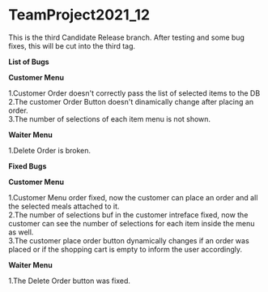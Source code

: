 # TeamProject2021_12

This is the third Candidate Release branch. After testing and some bug fixes, this will be cut into the third tag.

**List of Bugs**

**Customer Menu**

1.Customer Order doesn't correctly pass the list of selected items to the DB<br>
2.The customer Order Button doesn't dinamically change after placing an order.<br>
3.The number of selections of each item menu is not shown.

**Waiter Menu**

1.Delete Order is broken.


**Fixed Bugs**

**Customer Menu**

1.Customer Menu order fixed, now the customer can place an order and all the selected meals attached to it.<br>
2.The number of selections buf in the customer intreface fixed, now the customer can see the number of selections for each item inside the menu as well.<br>
3.The customer place order button dynamically changes if an order was placed or if the shopping cart is empty to inform the user accordingly.<br>

**Waiter Menu**

1.The Delete Order button was fixed.

